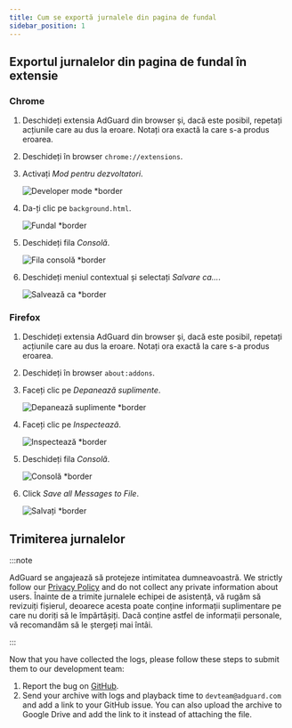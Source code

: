 ```yaml
---
title: Cum se exportă jurnalele din pagina de fundal
sidebar_position: 1
---
```


## Exportul jurnalelor din pagina de fundal în extensie

### Chrome

1. Deschideți extensia AdGuard din browser și, dacă este posibil, repetați acțiunile care au dus la eroare. Notați ora exactă la care s-a produs eroarea.

2. Deschideți în browser `chrome://extensions`.

3. Activați _Mod pentru dezvoltatori_.

   ![Developer mode \*border](https://cdn.adguardvpn.com/content/kb/ad_blocker/browser_extension/developer_mode1.png)

4. Da-ți clic pe `background.html`.

   ![Fundal \*border](https://cdn.adguardvpn.com/content/kb/ad_blocker/browser_extension/background1.png)

5. Deschideți fila _Consolă_.

   ![Fila consolă \*border](https://cdn.adguardvpn.com/content/kb/vpn/browser_extension/console.png)

6. Deschideți meniul contextual și selectați _Salvare ca..._.

   ![Salvează ca \*border](https://cdn.adguardvpn.com/content/kb/vpn/browser_extension/save.png)

### Firefox

1. Deschideți extensia AdGuard din browser și, dacă este posibil, repetați acțiunile care au dus la eroare. Notați ora exactă la care s-a produs eroarea.

2. Deschideți în browser `about:addons`.

3. Faceți clic pe _Depanează suplimente_.

   ![Depanează suplimente \*border](https://cdn.adguardvpn.com/content/kb/vpn/browser_extension/add-ons.png)

4. Faceți clic pe _Inspectează_.

   ![Inspectează \*border](https://cdn.adguardvpn.com/content/kb/vpn/browser_extension/inspect.png)

5. Deschideți fila _Consolă_.

   ![Consolă \*border](https://cdn.adguardvpn.com/content/kb/vpn/browser_extension/ff_console.png)

6. Click _Save all Messages to File_.

   ![Salvați \*border](https://cdn.adguardvpn.com/content/kb/vpn/browser_extension/save-to-file.png)

## Trimiterea jurnalelor

:::note

AdGuard se angajează să protejeze intimitatea dumneavoastră. We strictly follow our [Privacy Policy](https://adguard.com/privacy/browser-extension.html) and do not collect any private information about users. Înainte de a trimite jurnalele echipei de asistență, vă rugăm să revizuiți fișierul, deoarece acesta poate conține informații suplimentare pe care nu doriți să le împărtășiți. Dacă conține astfel de informații personale, vă recomandăm să le ștergeți mai întâi.

:::

Now that you have collected the logs, please follow these steps to submit them to our development team:

1. Report the bug on [GitHub](https://github.com/AdguardTeam/AdguardBrowserExtension/issues/new/choose).
2. Send your archive with logs and playback time to `devteam@adguard.com` and add a link to your GitHub issue. You can also upload the archive to Google Drive and add the link to it instead of attaching the file.
